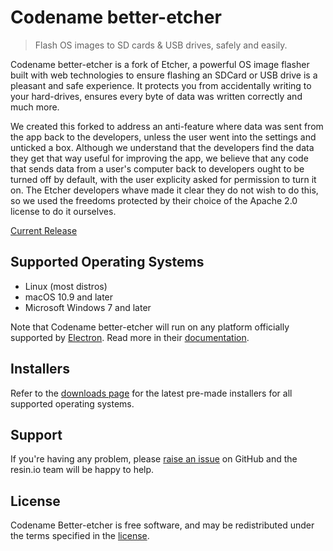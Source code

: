Codename better-etcher
======

> Flash OS images to SD cards & USB drives, safely and easily.

Codename better-etcher is a fork of Etcher, a powerful OS image flasher built with web technologies to ensure flashing an SDCard or USB drive is a pleasant and safe experience. It protects you from accidentally writing to your hard-drives, ensures every byte of data was written correctly and much more.

We created this forked to address an anti-feature where data was sent from the app back to the developers, unless the user went into the settings and unticked a box. Although we understand that the developers find the data they get that way useful for improving the app, we believe that any code that sends data from a user's computer back to developers ought to be turned off by default, with the user explicity asked for permission to turn it on. The Etcher developers whave made it clear they do not wish to do this, so we used the freedoms protected by their choice of the Apache 2.0 license to do it ourselves.

[Current Release](https://github.com/TheAssassin/better-etcher/releases)

Supported Operating Systems
---------------------------

- Linux (most distros)
- macOS 10.9 and later
- Microsoft Windows 7 and later

Note that Codename better-etcher will run on any platform officially supported by
[Electron][electron]. Read more in their
[documentation][electron-supported-platforms].

Installers
----------

Refer to the [downloads page](https://github.com/TheAssassin/better-etcher/releases) for the latest pre-made
installers for all supported operating systems.

Support
-------

If you're having any problem, please [raise an issue][newissue] on GitHub and
the resin.io team will be happy to help.

License
-------

Codename Better-etcher is free software, and may be redistributed under the terms specified in
the [license].

[electron]: http://electron.atom.io
[electron-supported-platforms]: http://electron.atom.io/docs/tutorial/supported-platforms/
[SUPPORT]: https://github.com/TheAssassin/better-etcher/blob/master/SUPPORT.md
[CONTRIBUTING]: https://github.com/TheAssassin/better-etcher/blob/master/docs/CONTRIBUTING.md
[CLI]: https://github.com/TheAssassin/better-etcher/blob/master/docs/CLI.md
[USER-DOCUMENTATION]: https://github.com/TheAssassin/better-etcher/blob/master/docs/USER-DOCUMENTATION.md
[milestones]: https://github.com/TheAssassin/better-etcher/milestones
[newissue]: https://github.com/TheAssassin/better-etcher/issues/new
[license]: https://github.com/TheAssassin/better-etcher/blob/master/LICENSE
